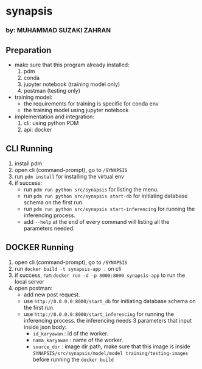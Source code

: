 # synapsis
### by: MUHAMMAD SUZAKI ZAHRAN


## Preparation
- make sure that this program already installed:
    1. pdm
    2. conda
    3. jupyter notebook (training model only)
    4. postman (testing only)
- training model:
    - the requirements for training is specific for conda env
    - the training model using jupyter notebook
- implementation and integration:
    1. cli: using python PDM
    2. api: docker


## CLI Running
1. install pdm
2. open cli (command-prompt), go to `/SYNAPSIS`
3. run `pdm install` for installing the virtual env
4. if success:
    - run `pdm run python src/synapsis` for listing the menu.
    - run `pdm run python src/synapsis start-db` for initiating database schema on the first run.
    - run `pdm run python src/synapsis start-inferencing` for running the inferencing process.
    - add `--help` at the end of every command will listing all the parameters needed.


## DOCKER Running
1. open cli (command-prompt), go to `/SYNAPSIS`
2. run `docker build -t synapsis-app .` on cli
3. if success, run `docker run -d -p 8000:8000 synapsis-app` to run the local server
4. open postman:
    - add new post request.
    - use `http://0.0.0.0:8000/start_db` for initiating database schema on the first run.
    - use `http://0.0.0.0:8000/start_inferencing` for running the inferencing process. the inferencing needs 3 parameters that input inside json body:
        - `id_karyawan` : id of the worker.
        - `nama_karyawan` : name of the worker.
        - `source_dir` : image dir path, make sure that this image is inside `SYNAPSIS/src/synapsis/model/model training/testing-images` before running the `docker build`
        